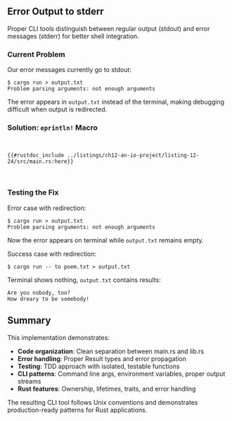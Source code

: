 ## Error Output to stderr

Proper CLI tools distinguish between regular output (stdout) and error messages (stderr) for better shell integration.

### Current Problem

Our error messages currently go to stdout:

```console
$ cargo run > output.txt
Problem parsing arguments: not enough arguments
```

The error appears in `output.txt` instead of the terminal, making debugging difficult when output is redirected.

### Solution: `eprintln!` Macro

<Listing number="12-24" file-name="src/main.rs" caption="Using `eprintln!` for error output">

```rust,ignore
{{#rustdoc_include ../listings/ch12-an-io-project/listing-12-24/src/main.rs:here}}
```

</Listing>

### Testing the Fix

Error case with redirection:
```console
$ cargo run > output.txt
Problem parsing arguments: not enough arguments
```

Now the error appears on terminal while `output.txt` remains empty.

Success case with redirection:
```console
$ cargo run -- to poem.txt > output.txt
```

Terminal shows nothing, `output.txt` contains results:
```text
Are you nobody, too?
How dreary to be somebody!
```

## Summary

This implementation demonstrates:
- **Code organization**: Clean separation between main.rs and lib.rs
- **Error handling**: Proper Result types and error propagation
- **Testing**: TDD approach with isolated, testable functions
- **CLI patterns**: Command line args, environment variables, proper output streams
- **Rust features**: Ownership, lifetimes, traits, and error handling

The resulting CLI tool follows Unix conventions and demonstrates production-ready patterns for Rust applications.
